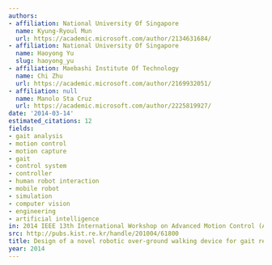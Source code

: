 ```yaml
---
authors:
- affiliation: National University Of Singapore
  name: Kyung-Ryoul Mun
  url: https://academic.microsoft.com/author/2134631684/
- affiliation: National University Of Singapore
  name: Haoyong Yu
  slug: haoyong_yu
- affiliation: Maebashi Institute Of Technology
  name: Chi Zhu
  url: https://academic.microsoft.com/author/2169932051/
- affiliation: null
  name: Manolo Sta Cruz
  url: https://academic.microsoft.com/author/2225819927/
date: '2014-03-14'
estimated_citations: 12
fields:
- gait analysis
- motion control
- motion capture
- gait
- control system
- controller
- human robot interaction
- mobile robot
- simulation
- computer vision
- engineering
- artificial intelligence
in: 2014 IEEE 13th International Workshop on Advanced Motion Control (AMC)
src: http://pubs.kist.re.kr/handle/201004/61800
title: Design of a novel robotic over-ground walking device for gait rehabilitation
year: 2014
---
```

